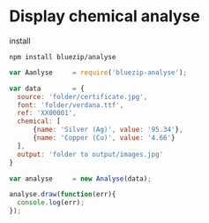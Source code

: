 Display chemical analyse
===============================


install

    npm install bluezip/analyse
    
   
~~~javascript
var Aanlyse     = require('bluezip-analyse');

var data        = {
  source: 'folder/certificate.jpg',
  font: 'folder/verdana.ttf',
  ref: 'XX00001',
  chemical: [
      {name: 'Silver (Ag)', value: '95.34'},
      {name: 'Copper (Cu)', value: '4.66'}
  ],
  output: 'folder to output/images.jpg'
}

var analyse     = new Analyse(data);

analyse.draw(function(err){
  console.log(err);
});
~~~
